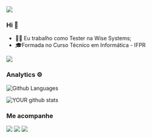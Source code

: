 <img src="https://github.com/pr2tik1/pr2tik1/blob/master/IMAGE-NAME">

### Hi 👋

- 👩‍💻 Eu trabalho como Tester na Wise Systems;
- 🎓Formada no Curso Técnico em Informática - IFPR

![](http://estruyf-github.azurewebsites.net/api/VisitorHit?user=amandabacelli&repo=amandabacelli&countColorcountColor)

### Analytics ⚙️

![Github Languages](https://github-readme-stats.vercel.app/api/top-langs/?username=amandabacelli&layout=compact&count_private=true)

![YOUR github stats](https://github-readme-stats.vercel.app/api?username=veronicasp54)

### Me acompanhe 

 [<img src="https://img.shields.io/badge/medium-%2312100E.svg?&style=for-the-badge&logo=medium&logoColor=white" />](https://medium.com/@veronicasp) [<img src="https://img.shields.io/badge/linkedin-%230077B5.svg?&style=for-the-badge&logo=linkedin&logoColor=white" />](https://www.linkedin.com/in/verônica-souza-450907184/) [<img src = "https://img.shields.io/badge/instagram-%23E4405F.svg?&style=for-the-badge&logo=instagram&logoColor=white">](https://www.instagram.com/onix.coding/) 
